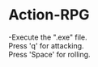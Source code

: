 # Action-RPG
-Execute the ".exe" file.
<br>
Press 'q' for attacking.
<br>
Press 'Space' for rolling.
